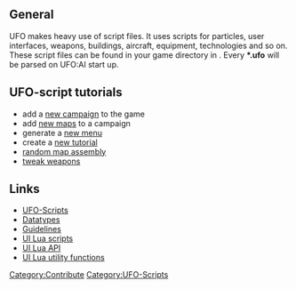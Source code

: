 ## General

UFO makes heavy use of script files. It uses scripts for particles, user
interfaces, weapons, buildings, aircraft, equipment, technologies and so
on. These script files can be found in your game directory in . Every
**\*.ufo** will be parsed on UFO:AI start up.

## UFO-script tutorials

- add a [new campaign](create_campaign "wikilink") to the game
- add [new maps](adding_mission "wikilink") to a campaign
- generate a [new menu](create_menu "wikilink")
- create a [new tutorial](create_tutorial "wikilink")
- [random map assembly](Mapping:Random_map_assembly "wikilink")
- [tweak weapons](tweak_weapons "wikilink")

## Links

- [UFO-Scripts](UFO-Scripts "wikilink")
- [Datatypes](UFO-Scripts/Datatypes "wikilink")
- [Guidelines](UFO-Scripts/Guidelines "wikilink")
- [UI Lua scripts](UFO-Scripts/ui/LUA-scripts "wikilink")
- [UI Lua API](UFO-Scripts/ui/LUA-API "wikilink")
- [UI Lua utility
  functions](UFO-Scripts/ui/LUA-utility-functions "wikilink")

[Category:Contribute](Category:Contribute "wikilink")
[Category:UFO-Scripts](Category:UFO-Scripts "wikilink")